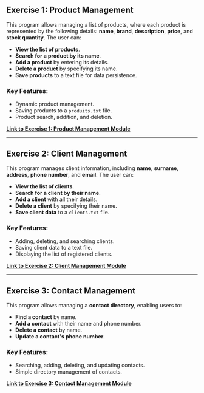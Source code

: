 ## Exercise 1: Product Management

This program allows managing a list of products, where each product is represented by the following details: **name**, **brand**, **description**, **price**, and **stock quantity**. The user can:

- **View the list of products**.
- **Search for a product by its name**.
- **Add a product** by entering its details.
- **Delete a product** by specifying its name.
- **Save products** to a text file for data persistence.

### Key Features:
- Dynamic product management.
- Saving products to a `produits.txt` file.
- Product search, addition, and deletion.

[**Link to Exercise 1: Product Management Module**](Exercice1)

---

## Exercise 2: Client Management

This program manages client information, including **name**, **surname**, **address**, **phone number**, and **email**. The user can:

- **View the list of clients**.
- **Search for a client by their name**.
- **Add a client** with all their details.
- **Delete a client** by specifying their name.
- **Save client data** to a `clients.txt` file.

### Key Features:
- Adding, deleting, and searching clients.
- Saving client data to a text file.
- Displaying the list of registered clients.

[**Link to Exercise 2: Client Management Module**](Exercice2)

---

## Exercise 3: Contact Management

This program allows managing a **contact directory**, enabling users to:

- **Find a contact** by name.
- **Add a contact** with their name and phone number.
- **Delete a contact** by name.
- **Update a contact's phone number**.

### Key Features:
- Searching, adding, deleting, and updating contacts.
- Simple directory management of contacts.

[**Link to Exercise 3: Contact Management Module**](Exercice3)


